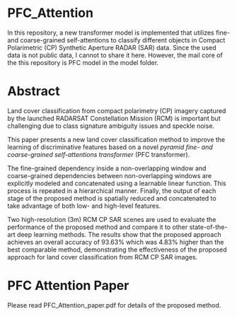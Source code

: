 # PFC_Attention
In this repository, a new transformer model is implemented that utilizes fine- and coarse-grained self-attentions to classify different objects in Compact Polarimetric (CP) Synthetic Aperture RADAR (SAR) data.
Since the used data is not public data, I cannot to share it here. However, the mail core of the this repository is PFC model in the model folder.

# Abstract

Land cover classification from compact polarimetry (CP) imagery captured by the launched RADARSAT Constellation Mission (RCM) is important but challenging due to class signature ambiguity issues and speckle noise.

This paper presents a new land cover classification method to improve the learning of discriminative features based on a novel *pyramid fine- and coarse-grained self-attentions transformer* (PFC transformer).

The fine-grained dependency inside a non-overlapping window and coarse-grained dependencies between non-overlapping windows are explicitly modeled and concatenated using a learnable linear function. This process is repeated in a hierarchical manner. Finally, the output of each stage of the proposed method is spatially reduced and concatenated to take advantage of both low- and high-level features.

Two high-resolution (3m) RCM CP SAR scenes are used to evaluate the performance of the proposed method and compare it to other state-of-the-art deep learning methods. The results show that the proposed approach achieves an overall accuracy of 93.63\% which was 4.83\% higher than the best comparable method, demonstrating the effectiveness of the proposed approach for land cover classification from RCM CP SAR images.

# PFC Attention Paper

Please read PFC_Attention_paper.pdf for details of the proposed method.

